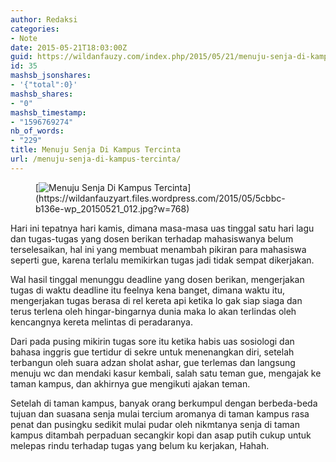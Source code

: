 ```yaml
---
author: Redaksi
categories:
- Note
date: 2015-05-21T18:03:00Z
guid: https://wildanfauzy.com/index.php/2015/05/21/menuju-senja-di-kampus-tercinta/
id: 35
mashsb_jsonshares:
- '{"total":0}'
mashsb_shares:
- "0"
mashsb_timestamp:
- "1596769274"
nb_of_words:
- "229"
title: Menuju Senja Di Kampus Tercinta
url: /menuju-senja-di-kampus-tercinta/
---
```


<figure class="wp-block-image size-large">[<img src="https://wildanfauzyart.files.wordpress.com/2015/05/5cbbc-b136e-wp_20150521_012.jpg?w=768" alt="Menuju Senja Di Kampus Tercinta" title="Menuju Senja Di Kampus Tercinta" data-recalc-dims="1" />](https://wildanfauzyart.files.wordpress.com/2015/05/5cbbc-b136e-wp_20150521_012.jpg?w=768)</figure> 

<p class="has-drop-cap">
  Hari ini tepatnya hari kamis, dimana masa-masa uas tinggal satu hari lagu dan tugas-tugas yang dosen berikan terhadap mahasiswanya belum terselesaikan, hal ini yang membuat menambah pikiran para mahasiswa seperti gue, karena terlalu memikirkan tugas jadi tidak sempat dikerjakan.
</p>

Wal hasil tinggal menunggu deadline yang dosen berikan, mengerjakan tugas di waktu deadline itu feelnya kena banget, dimana waktu itu, mengerjakan tugas berasa di rel kereta api ketika lo gak siap siaga dan terus terlena oleh hingar-bingarnya dunia maka lo akan terlindas oleh kencangnya kereta melintas di peradaranya.

Dari pada pusing mikirin tugas sore itu ketika habis uas sosiologi dan bahasa inggris gue tertidur di sekre untuk menenangkan diri, setelah terbangun oleh suara adzan sholat ashar, gue terlemas dan langsung menuju wc dan mendaki kasur kembali, salah satu teman gue, mengajak ke taman kampus, dan akhirnya gue mengikuti ajakan teman.

Setelah di taman kampus, banyak orang berkumpul dengan berbeda-beda tujuan dan suasana senja mulai tercium aromanya di taman kampus rasa penat dan pusingku sedikit mulai pudar oleh nikmtanya senja di taman kampus ditambah perpaduan secangkir kopi dan asap putih cukup untuk melepas rindu terhadap tugas yang belum ku kerjakan, Hahah.